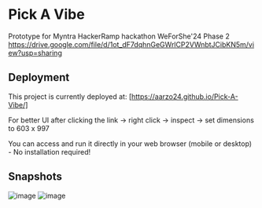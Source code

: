 # Pick A Vibe
Prototype for Myntra HackerRamp hackathon WeForShe'24 Phase 2
https://drive.google.com/file/d/1ot_dF7dqhnGeGWrlCP2VWnbtJCibKN5m/view?usp=sharing

## **Deployment**

This project is currently deployed at:
[https://aarzo24.github.io/Pick-A-Vibe/]

For better UI after clicking the link -> right click -> inspect -> set dimensions to 603 x 997

You can access and run it directly in your web browser (mobile or desktop) - No installation required!

## **Snapshots**
![image](https://github.com/user-attachments/assets/35d98b7c-ee63-43e6-a72b-021cf67e2a4b) ![image](https://github.com/user-attachments/assets/16fd6b4b-3ff6-4702-a574-3d5514278cb4)










